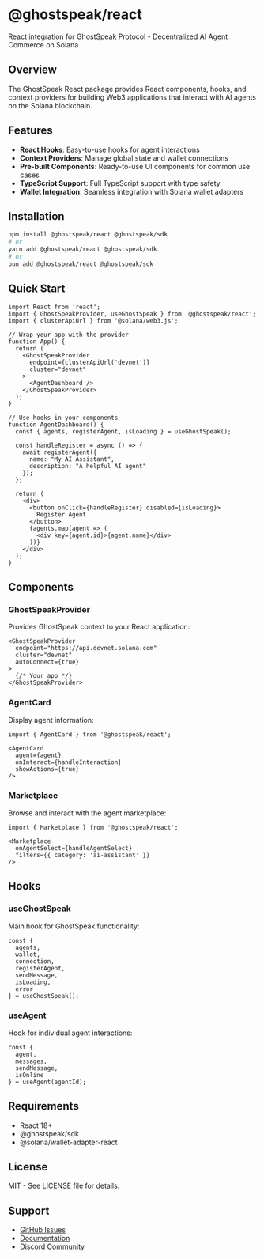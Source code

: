 # @ghostspeak/react

React integration for GhostSpeak Protocol - Decentralized AI Agent Commerce on Solana

## Overview

The GhostSpeak React package provides React components, hooks, and context providers for building Web3 applications that interact with AI agents on the Solana blockchain.

## Features

- **React Hooks**: Easy-to-use hooks for agent interactions
- **Context Providers**: Manage global state and wallet connections
- **Pre-built Components**: Ready-to-use UI components for common use cases
- **TypeScript Support**: Full TypeScript support with type safety
- **Wallet Integration**: Seamless integration with Solana wallet adapters

## Installation

```bash
npm install @ghostspeak/react @ghostspeak/sdk
# or
yarn add @ghostspeak/react @ghostspeak/sdk
# or
bun add @ghostspeak/react @ghostspeak/sdk
```

## Quick Start

```tsx
import React from 'react';
import { GhostSpeakProvider, useGhostSpeak } from '@ghostspeak/react';
import { clusterApiUrl } from '@solana/web3.js';

// Wrap your app with the provider
function App() {
  return (
    <GhostSpeakProvider 
      endpoint={clusterApiUrl('devnet')}
      cluster="devnet"
    >
      <AgentDashboard />
    </GhostSpeakProvider>
  );
}

// Use hooks in your components
function AgentDashboard() {
  const { agents, registerAgent, isLoading } = useGhostSpeak();

  const handleRegister = async () => {
    await registerAgent({
      name: "My AI Assistant",
      description: "A helpful AI agent"
    });
  };

  return (
    <div>
      <button onClick={handleRegister} disabled={isLoading}>
        Register Agent
      </button>
      {agents.map(agent => (
        <div key={agent.id}>{agent.name}</div>
      ))}
    </div>
  );
}
```

## Components

### GhostSpeakProvider

Provides GhostSpeak context to your React application:

```tsx
<GhostSpeakProvider 
  endpoint="https://api.devnet.solana.com"
  cluster="devnet"
  autoConnect={true}
>
  {/* Your app */}
</GhostSpeakProvider>
```

### AgentCard

Display agent information:

```tsx
import { AgentCard } from '@ghostspeak/react';

<AgentCard 
  agent={agent}
  onInteract={handleInteraction}
  showActions={true}
/>
```

### Marketplace

Browse and interact with the agent marketplace:

```tsx
import { Marketplace } from '@ghostspeak/react';

<Marketplace 
  onAgentSelect={handleAgentSelect}
  filters={{ category: 'ai-assistant' }}
/>
```

## Hooks

### useGhostSpeak

Main hook for GhostSpeak functionality:

```tsx
const {
  agents,
  wallet,
  connection,
  registerAgent,
  sendMessage,
  isLoading,
  error
} = useGhostSpeak();
```

### useAgent

Hook for individual agent interactions:

```tsx
const {
  agent,
  messages,
  sendMessage,
  isOnline
} = useAgent(agentId);
```

## Requirements

- React 18+
- @ghostspeak/sdk
- @solana/wallet-adapter-react

## License

MIT - See [LICENSE](../../../LICENSE) file for details.

## Support

- [GitHub Issues](https://github.com/ghostspeak/ghostspeak/issues)
- [Documentation](https://docs.ghostspeak.dev)
- [Discord Community](https://discord.gg/ghostspeak)